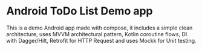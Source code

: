 # Android ToDo List Demo app

This is a demo Android app made with compose, it includes a simple clean architecture, uses MVVM architectural pattern, Kotlin coroutine flows, DI with Dagger/Hilt, Retrofit for HTTP Request and uses Mockk for Unit testing. 
